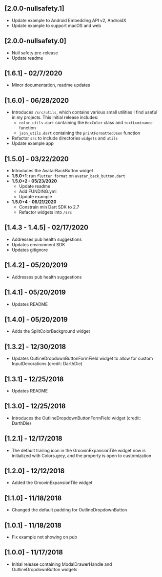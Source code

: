 ## [2.0.0-nullsafety.1]
* Update example to Android Embedding API v2, AndroidX
* Update example to support macOS and web

## [2.0.0-nullsafety.0]
* Null safety pre-release
* Update readme

## [1.6.1] - 02/7/2020
* Minor documentation, readme updates

## [1.6.0] - 06/28/2020
* Introduces `/src/utils`, which contains various small utilities I find useful in my projects. 
This initial release includes: 
  * `color_utils.dart` containing the `HexColor` class and `textLuminance` function
  * `json_utils.dart` containing the `printFormattedJson` function
* Refactor `src` to include directories `widgets` and `utils`
* Update example app

## [1.5.0] - 03/22/2020
* Introduces the AvatarBackButton widget
* **1.5.0+1**: run `flutter format` on `avatar_back_button.dart`
* **1.5.0+2 - 05/23/2020**
  * Update readme
  * Add FUNDING.yml
  * Update example
* **1.5.0+4 - 06/21/2020**
  * Constrain min Dart SDK to 2.7
  * Refactor widgets into `/src`

## [1.4.3 - 1.4.5] - 02/17/2020
* Addresses pub health suggestions
* Updates environment SDK
* Updates gitignore

## [1.4.2] - 05/20/2019
* Addresses pub health suggestions

## [1.4.1] - 05/20/2019
* Updates README

## [1.4.0] - 05/20/2019
* Adds the SplitColorBackground widget

## [1.3.2] - 12/30/2018
* Updates OutlineDropdownButtonFormField widget to allow for custom InputDecorations (credit: DarthDie)

## [1.3.1] - 12/25/2018
* Updates README

## [1.3.0] - 12/25/2018
* Introduces the OutlineDropdownButtonFormField widget (credit: DarthDie)

## [1.2.1] - 12/17/2018
* The default trailing icon in the GroovinExpansionTile widget now is initialized with Colors.grey,
and the property is open to customization

## [1.2.0] - 12/12/2018
* Added the GroovinExpansionTile widget

## [1.1.0] - 11/18/2018

* Changed the default padding for OutlineDropdownButton

## [1.0.1] - 11/18/2018

* Fix example not showing on pub

## [1.0.0] - 11/17/2018

* Initial release containing ModalDrawerHandle and OutlineDropdownButton widgets